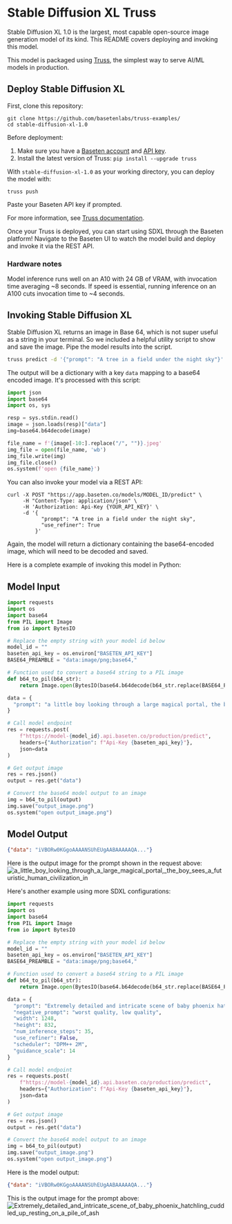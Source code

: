 # Stable Diffusion XL Truss

Stable Diffusion XL 1.0 is the largest, most capable open-source image generation model of its kind. This README covers deploying and invoking this model.

This model is packaged using [Truss](https://trussml.com), the simplest way to serve AI/ML models in production.

## Deploy Stable Diffusion XL

First, clone this repository:

```
git clone https://github.com/basetenlabs/truss-examples/
cd stable-diffusion-xl-1.0
```

Before deployment:

1. Make sure you have a [Baseten account](https://app.baseten.co/signup) and [API key](https://app.baseten.co/settings/account/api_keys).
2. Install the latest version of Truss: `pip install --upgrade truss`

With `stable-diffusion-xl-1.0` as your working directory, you can deploy the model with:

```
truss push
```

Paste your Baseten API key if prompted.

For more information, see [Truss documentation](https://truss.baseten.co).

Once your Truss is deployed, you can start using SDXL through the Baseten platform! Navigate to the Baseten UI to watch the model build and deploy and invoke it via the REST API.

### Hardware notes

Model inference runs well on an A10 with 24 GB of VRAM, with invocation time averaging ~8 seconds. If speed is essential, running inference on an A100 cuts invocation time to ~4 seconds.

## Invoking Stable Diffusion XL

Stable Diffusion XL returns an image in Base 64, which is not super useful as a string in your terminal. So we included a helpful utility script to show and save the image. Pipe the model results into the script.

```sh
truss predict -d '{"prompt": "A tree in a field under the night sky"}' | python show.py
```

The output will be a dictionary with a key `data` mapping to a base64 encoded image. It's processed with this script:

```python
import json
import base64
import os, sys

resp = sys.stdin.read()
image = json.loads(resp)["data"]
img=base64.b64decode(image)

file_name = f'{image[-10:].replace("/", "")}.jpeg'
img_file = open(file_name, 'wb')
img_file.write(img)
img_file.close()
os.system(f'open {file_name}')
```

You can also invoke your model via a REST API:

```
curl -X POST "https://app.baseten.co/models/MODEL_ID/predict" \
     -H "Content-Type: application/json" \
     -H 'Authorization: Api-Key {YOUR_API_KEY}' \
     -d '{
           "prompt": "A tree in a field under the night sky",
           "use_refiner": True
         }'
```

Again, the model will return a dictionary containing the base64-encoded image, which will need to be decoded and saved.

Here is a complete example of invoking this model in Python:

## Model Input

```python
import requests
import os
import base64
from PIL import Image
from io import BytesIO

# Replace the empty string with your model id below
model_id = ""
baseten_api_key = os.environ["BASETEN_API_KEY"]
BASE64_PREAMBLE = "data:image/png;base64,"

# Function used to convert a base64 string to a PIL image
def b64_to_pil(b64_str):
    return Image.open(BytesIO(base64.b64decode(b64_str.replace(BASE64_PREAMBLE, ""))))

data = {
  "prompt": "a little boy looking through a large magical portal, the boy sees a futuristic human civilization in that portal, extremely detailed, trending on artstation, 8k"
}

# Call model endpoint
res = requests.post(
    f"https://model-{model_id}.api.baseten.co/production/predict",
    headers={"Authorization": f"Api-Key {baseten_api_key}"},
    json=data
)

# Get output image
res = res.json()
output = res.get("data")

# Convert the base64 model output to an image
img = b64_to_pil(output)
img.save("output_image.png")
os.system("open output_image.png")
```

## Model Output
```json
{"data": "iVBORw0KGgoAAAANSUhEUgAABAAAAAQA..."}
```

Here is the output image for the prompt shown in the request above:
![a_little_boy_looking_through_a_large_magical_portal,_the_boy_sees_a_futuristic_human_civilization_in](https://github.com/htrivedi99/truss-examples/assets/15642666/c534c752-29cb-4da8-b24e-fda6bef5876c)

Here's another example using more SDXL configurations:

```python
import requests
import os
import base64
from PIL import Image
from io import BytesIO

# Replace the empty string with your model id below
model_id = ""
baseten_api_key = os.environ["BASETEN_API_KEY"]
BASE64_PREAMBLE = "data:image/png;base64,"

# Function used to convert a base64 string to a PIL image
def b64_to_pil(b64_str):
    return Image.open(BytesIO(base64.b64decode(b64_str.replace(BASE64_PREAMBLE, ""))))

data = {
  "prompt": "Extremely detailed and intricate scene of baby phoenix hatchling cuddled up resting on a pile of ashes surrounded by fire and smoke, rays of sunlight shine on the phoenix, in the background is a dense dark forest, settings: f/8 aperture, full shot, hyper realistic, 4k",
  "negative_prompt": "worst quality, low quality",
  "width": 1248,
  "height": 832,
  "num_inference_steps": 35,
  "use_refiner": False,
  "scheduler": "DPM++ 2M",
  "guidance_scale": 14
}

# Call model endpoint
res = requests.post(
    f"https://model-{model_id}.api.baseten.co/production/predict",
    headers={"Authorization": f"Api-Key {baseten_api_key}"},
    json=data
)

# Get output image
res = res.json()
output = res.get("data")

# Convert the base64 model output to an image
img = b64_to_pil(output)
img.save("output_image.png")
os.system("open output_image.png")
```

Here is the model output:
```json
{"data": "iVBORw0KGgoAAAANSUhEUgAABAAAAAQA..."}
```

This is the output image for the prompt above:
![Extremely_detailed_and_intricate_scene_of_baby_phoenix_hatchling_cuddled_up_resting_on_a_pile_of_ash](https://github.com/htrivedi99/truss-examples/assets/15642666/1fbf004a-9741-4c83-90a8-9e7d51dfd4e2)
